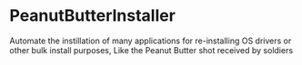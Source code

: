 # PeanutButterInstaller
Automate the instillation of many applications for re-installing OS drivers or other bulk install purposes, Like the Peanut Butter shot received by soldiers 
